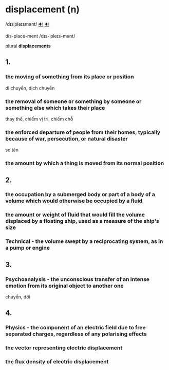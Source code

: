 # displacement (n)

/dɪsˈpleɪsmənt/ [🔊](https://www.oxfordlearnersdictionaries.com/media/english/uk_pron/d/dis/displ/displacement__gb_1.mp3) [🔊](https://www.oxfordlearnersdictionaries.com/media/english/uk_pron/d/dis/displ/displacement__gb_1.mp3)

dis-place-ment /dɪs-ˈpleɪs-mənt/

plural **displacements**

## 1.

### the moving of something from its place or position

di chuyển, dịch chuyển

### the removal of someone or something by someone or something else which takes their place

thay thế, chiếm vị trí, chiếm chỗ

### the enforced departure of people from their homes, typically because of war, persecution, or natural disaster

sơ tán

### the amount by which a thing is moved from its normal position

## 2.

### the occupation by a submerged body or part of a body of a volume which would otherwise be occupied by a fluid

### the amount or weight of fluid that would fill the volume displaced by a floating ship, used as a measure of the ship's size

### Technical - the volume swept by a reciprocating system, as in a pump or engine

## 3.

### Psychoanalysis - the unconscious transfer of an intense emotion from its original object to another one

chuyển, dời

## 4.

### Physics - the component of an electric field due to free separated charges, regardless of any polarising effects

### the vector representing electric displacement

### the flux density of electric displacement